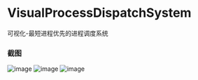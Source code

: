 # VisualProcessDispatchSystem
可视化-最短进程优先的进程调度系统

### 截图
![image](https://raw.github.com/CuteLeon/VisualProcessDispatchSystem/master/生成/截图.png)
![image](https://raw.github.com/CuteLeon/VisualProcessDispatchSystem/master/生成/截图_.png)
![image](https://raw.github.com/CuteLeon/VisualProcessDispatchSystem/master/生成/截图__.png)
